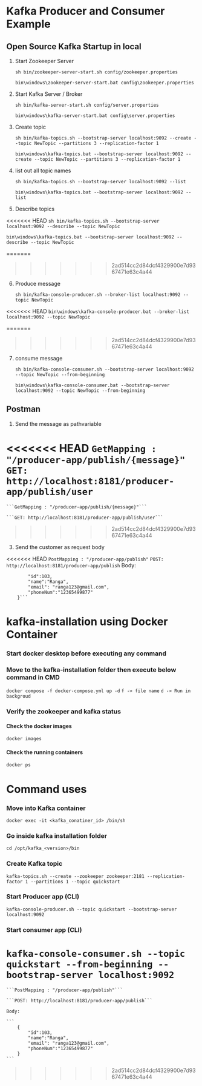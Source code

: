 # Kafka Producer and Consumer Example

## Open Source Kafka Startup in local

1. Start Zookeeper Server

   `sh bin/zookeeper-server-start.sh config/zookeeper.properties`

   `bin\windows\zookeeper-server-start.bat config\zookeeper.properties`

2. Start Kafka Server / Broker

   `sh bin/kafka-server-start.sh config/server.properties`

   `bin\windows\kafka-server-start.bat config\server.properties`

3. Create topic

   `sh bin/kafka-topics.sh --bootstrap-server localhost:9092 --create --topic NewTopic --partitions 3 --replication-factor 1`

   `bin\windows\kafka-topics.bat --bootstrap-server localhost:9092 --create --topic NewTopic --partitions 3 --replication-factor 1`

4. list out all topic names

   `sh bin/kafka-topics.sh --bootstrap-server localhost:9092 --list`

   `bin\windows\kafka-topics.bat --bootstrap-server localhost:9092 --list`

5. Describe topics

<<<<<<< HEAD
   `sh bin/kafka-topics.sh --bootstrap-server localhost:9092 --describe --topic NewTopic`

   `bin\windows\kafka-topics.bat --bootstrap-server localhost:9092 --describe --topic NewTopic`

=======
>>>>>>> 2ad514cc2d84dcf4329900e7d9367471e63c4a44
6. Produce message

   `sh bin/kafka-console-producer.sh --broker-list localhost:9092 --topic NewTopic`

<<<<<<< HEAD
   `bin\windows\kafka-console-producer.bat --broker-list localhost:9092 --topic NewTopic`

=======
>>>>>>> 2ad514cc2d84dcf4329900e7d9367471e63c4a44
7. consume message

   `sh bin/kafka-console-consumer.sh --bootstrap-server localhost:9092 --topic NewTopic --from-beginning`

   `bin\windows\kafka-console-consumer.bat --bootstrap-server localhost:9092 --topic NewTopic --from-beginning`

## Postman

1. Send the message as pathvariable

<<<<<<< HEAD
   `GetMapping : "/producer-app/publish/{message}"`
   `GET: http://localhost:8181/producer-app/publish/user`
=======
    ```GetMapping : "/producer-app/publish/{message}"```
   
    ```GET: http://localhost:8181/producer-app/publish/user```
>>>>>>> 2ad514cc2d84dcf4329900e7d9367471e63c4a44

3. Send the customer as request body

<<<<<<< HEAD
   `PostMapping : "/producer-app/publish"`
   `POST: http://localhost:8181/producer-app/publish`
   Body:

   ````{
           "id":103,
           "name":"Ranga",
           "email": "ranga123@gmail.com",
           "phoneNum":"12365499877"
       }```
   ````

# kafka-installation using Docker Container

### Start docker desktop before executing any command

### Move to the kafka-installation folder then execute below command in CMD

`docker compose -f docker-compose.yml up -d`
`f -> file name`
`d -> Run in backgroud`

### Verify the zookeeper and kafka status

#### Check the docker images

`docker images`

#### Check the running containers

`docker ps`

# Command uses

### Move into Kafka container

`docker exec -it <kafka_conatiner_id> /bin/sh`

### Go inside kafka installation folder

`cd /opt/kafka_<version>/bin`

### Create Kafka topic

`kafka-topics.sh --create --zookeeper zookeeper:2181 --replication-factor 1 --partitions 1 --topic quickstart`

### Start Producer app (CLI)

`kafka-console-producer.sh --topic quickstart --bootstrap-server localhost:9092`

### Start consumer app (CLI)

`kafka-console-consumer.sh --topic quickstart --from-beginning --bootstrap-server localhost:9092`
=======
    ```PostMapping : "/producer-app/publish"```
   
    ```POST: http://localhost:8181/producer-app/publish```
   
    Body:
   
    ```
        {
            "id":103,
            "name":"Ranga",
            "email": "ranga123@gmail.com",
            "phoneNum":"12365499877"
        }
    ```
>>>>>>> 2ad514cc2d84dcf4329900e7d9367471e63c4a44
